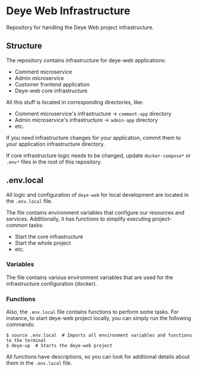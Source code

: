 # Deye Web Infrastructure

Repository for handling the Deye Web project infrastructure.

## Structure

The repository contains infrastructure for deye-web applications:
* Comment microservice
* Admin microservice
* Customer frontend application
* Deye-web core infrastructure

All this stuff is located in corresponding directories, like:
* Comment microservice's infrastructure -> `comment-app` directory
* Admin microservice's infrastructure -> `admin-app` directory
* etc.

If you need infrastructure changes for your application, commit them to your application infrastructure directory.

If core infrastructure logic needs to be changed, update `docker-compose*` or `.env*` files in the root of this repository.


## .env.local

All logic and configuration of `deye-web` for local development are located in the `.env.local` file.

The file contains environment variables that configure our resources and services. Additionally, it has functions to 
simplify executing project-common tasks:
* Start the core infrastructure
* Start the whole project
* etc.

### Variables

The file contains various environment variables that are used for the infrastructure configuration (docker).

### Functions

Also, the `.env.local` file contains functions to perform some tasks. For instance, to start deye-web project locally, you can simply run the following commands:
```shell
$ source .env.local  # Imports all environment variables and functions to the terminal
$ deye-up  # Starts the deye-web project
```

All functions have descriptions, so you can look for additional details about them in the `.env.local` file.
